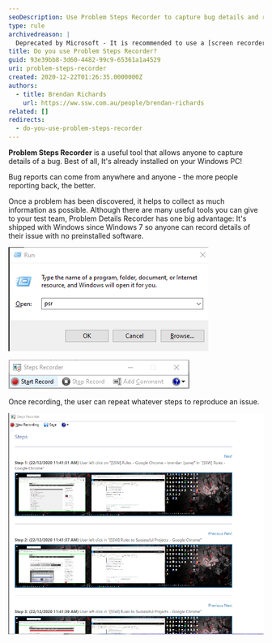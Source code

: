 ```yaml
---
seoDescription: Use Problem Steps Recorder to capture bug details and reproduce issues on your Windows PC with ease.
type: rule
archivedreason: |
  Deprecated by Microsoft - It is recommended to use a [screen recorder instead](https://ww.ssw.com.au/rules/recording-screen). See [the deprecation info](https://prod.support.services.microsoft.com/en-us/windows/steps-recorder-deprecation-a64888d7-8482-4965-8ce3-25fb004e975f).
title: Do you use Problem Steps Recorder?
guid: 93e39bb8-3d60-4482-99c9-65361a1a4529
uri: problem-steps-recorder
created: 2020-12-22T01:26:35.0000000Z
authors:
  - title: Brendan Richards
    url: https://ww.ssw.com.au/people/brendan-richards
related: []
redirects:
  - do-you-use-problem-steps-recorder
---
```


**Problem Steps Recorder** is a useful tool that allows anyone to capture details of a bug. Best of all, It's already installed on your Windows PC!

<!--endintro-->

Bug reports can come from anywhere and anyone - the more people reporting back, the better.

Once a problem has been discovered, it helps to collect as much information as possible. Although there are many useful tools you can give to your test team, Problem Details Recorder has one big advantage: It's shipped with Windows since Windows 7 so anyone can record details of their issue with no preinstalled software.

![Figure: To start Problem Steps recorder, type PSR into the start | run box](psr1.png)

![Figure: then click 'Start Record'](psr2.png)

Once recording, the user can repeat whatever steps to reproduce an issue.

![Figure: User behavior is captured along with full screenshots. This can be saved and attached to a Bug PBI](psr3_1710232021939.png)
